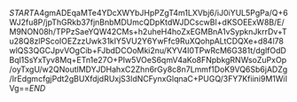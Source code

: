 $START$A4gmADEqaMTe4YDcXWYbJHpPZgT4m1LXVbj6/iJ0iYUL5PgPa/Q+6WJ2fu8P/jpThGRkb37fjnBnbMDUmcQDpKtdWJDCscwBI+dKSOEExW8B/E/M9NON08h/TPPzSaeYQW42CMs+h2uheH4hoZxEGMBnA1vSypknJkrrDv+Tu28Q8zlPScoIOEZzzUwk31kIY5VU2Y6YwFfc9RuXQohpALtCDQXe+d84l78wlQS3QGCJpvVOgCib+FJbdDCOoMki2nu/KYV4I0TPwRcM6G381t/dglfOdDBql1SsYxTyv8Mq+ETn1e27O+PIw5VOeS6qmV4aKo8FNpbkgRNWsoZuPxOp/oyTxgU/w2QNoutlMDYJDHahxC2Zhn6rGy8c8n7Lmmf1DoK9VQ6Sb6jADZg/IrEdgmcfgjPdt2gBUXfdjdRUxjS3ldNCFynxGlqnaC+PUGQ/3FY7Kfiini9M1WiIVg==$END$